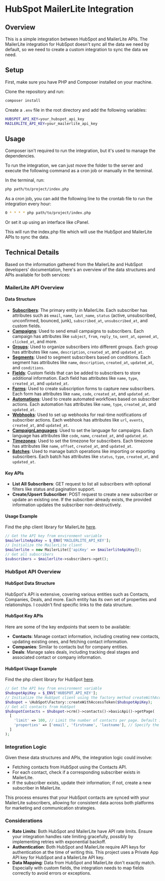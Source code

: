 # HubSpot MailerLite Integration

## Overview

This is a simple integration between HubSpot and MailerLite APIs.
The MailerLite integration for HubSpot doesn't sync all the data we need by default, so we need to create a custom integration to sync the data we need.

## Setup

First, make sure you have PHP and Composer installed on your machine.

Clone the repository and run:

```bash
composer install
```

Create a `.env` file in the root directory and add the following variables:

```bash
HUBSPOT_API_KEY=your_hubspot_api_key
MAILERLITE_API_KEY=your_mailerlite_api_key
```

## Usage

Composer isn't required to run the integration, but it's used to manage the dependencies.

To run the integration, we can just move the folder to the server and execute the following command as a cron job or manually in the terminal.

In the terminal, run:

```bash
php path/to/project/index.php
```

As a cron job, you can add the following line to the crontab file to run the integration every hour:

```bash
0 * * * * php path/to/project/index.php
```

Or set it up using an interface like cPanel.

This will run the index.php file which will use the HubSpot and MailerLite APIs to sync the data.

## Technical Details

Based on the information gathered from the MailerLite and HubSpot developers' documentation, here's an overview of the data structures and APIs available for both services:

### MailerLite API Overview

#### Data Structure

- **[Subscribers](https://github.com/mailerlite/mailerlite-php?tab=readme-ov-file#subscriber)**: The primary entity in MailerLite. Each subscriber has attributes such as `email`, `name`, `last_name`, `status` (active, unsubscribed, unconfirmed, bounced, junk), `subscribed_at`, `unsubscribed_at`, and custom fields.
- **[Campaigns](https://github.com/mailerlite/mailerlite-php?tab=readme-ov-file#campaign)**: Used to send email campaigns to subscribers. Each campaign has attributes like `subject`, `from`, `reply_to`, `sent_at`, `opened_at`, `clicked_at`, and more.
- **[Groups](https://github.com/mailerlite/mailerlite-php?tab=readme-ov-file#group-api)**: Used to organize subscribers into different groups. Each group has attributes like `name`, `description`, `created_at`, and `updated_at`.
- **[Segments](https://github.com/mailerlite/mailerlite-php?tab=readme-ov-file#segment-api)**: Used to segment subscribers based on conditions. Each segment has attributes like `name`, `description`, `created_at`, `updated_at`, and `conditions`.
- **[Fields](https://github.com/mailerlite/mailerlite-php?tab=readme-ov-file#field-api)**: Custom fields that can be added to subscribers to store additional information. Each field has attributes like `name`, `type`, `created_at`, and `updated_at`.
- **[Forms](https://github.com/mailerlite/mailerlite-php?tab=readme-ov-file#form-api)**: Used to create subscription forms to capture new subscribers. Each form has attributes like `name`, `code`, `created_at`, and `updated_at`.
- **[Automations](https://github.com/mailerlite/mailerlite-php?tab=readme-ov-file#automation-api)**: Used to create automated workflows based on subscriber actions. Each automation has attributes like `name`, `type`, `created_at`, and `updated_at`.
- **[Webhooks](https://github.com/mailerlite/mailerlite-php?tab=readme-ov-file#webhook-api)**: Used to set up webhooks for real-time notifications of subscriber actions. Each webhook has attributes like `url`, `events`, `created_at`, and `updated_at`.
- **[CampaignLanguages](https://github.com/mailerlite/mailerlite-php?tab=readme-ov-file#campaign-language-api)**: Used to set the language for campaigns. Each language has attributes like `code`, `name`, `created_at`, and `updated_at`.
- **[Timezones](https://github.com/mailerlite/mailerlite-php?tab=readme-ov-file#timezone-api)**: Used to set the timezone for subscribers. Each timezone has attributes like `name`, `offset`, `created_at`, and `updated_at`.
- **[Batches](https://github.com/mailerlite/mailerlite-php?tab=readme-ov-file#batch-api)**: Used to manage batch operations like importing or exporting subscribers. Each batch has attributes like `status`, `type`, `created_at`, and `updated_at`.

#### Key APIs

- **List All Subscribers**: GET request to list all subscribers with optional filters like status and pagination support.
- **Create/Upsert Subscriber**: POST request to create a new subscriber or update an existing one. If the subscriber already exists, the provided information updates the subscriber non-destructively.

#### Usage Example

Find the php client library for MailerLite [here](https://github.com/mailerlite/mailerlite-php-sdk).

```php
// Get the API key from environment variable
$mailerliteApiKey = $_ENV['MAILERLITE_API_KEY'];
// Initialize the MailerLite client
$mailerlite = new MailerLite(['apiKey' => $mailerliteApiKey]);
// Get all subscribers
$subscribers = $mailerlite->subscribers->get();
```

### HubSpot API Overview

#### HubSpot Data Structure

HubSpot's API is extensive, covering various entities such as Contacts, Companies, Deals, and more. Each entity has its own set of properties and relationships. I couldn't find specific links to the data structure.

#### HubSpot Key APIs

Here are some of the key endpoints that seem to be available:

- **Contacts**: Manage contact information, including creating new contacts, updating existing ones, and fetching contact information.
- **Companies**: Similar to contacts but for company entities.
- **Deals**: Manage sales deals, including tracking deal stages and associated contact or company information.

#### HubSpot Usage Example

Find the php client library for HubSpot [here](https://github.com/HubSpot/hubspot-api-php).

```php
// Get the API key from environment variable
$hubspotApiKey = $_ENV['HUBSPOT_API_KEY'];
// Initialize the HubSpot client using the factory method createWithAccessToken()
$hubspot = \HubSpot\Factory::createWithAccessToken($hubspotApiKey);
// Get all contacts from HubSpot
$hubspotContacts = $hubspot->crm()->contacts()->basicApi()->getPage(
  [
    'limit' => 100, // Limit the number of contacts per page. Default is 10.
    'properties' => ['email', 'firstname', 'lastname'], // Specify the properties to fetch. Default is all properties.
  ]
);
```

### Integration Logic

Given these data structures and APIs, the integration logic could involve:

- Fetching contacts from HubSpot using the Contacts API.
- For each contact, check if a corresponding subscriber exists in MailerLite.
- If the subscriber exists, update their information; if not, create a new subscriber in MailerLite.

This process ensures that your HubSpot contacts are synced with your MailerLite subscribers, allowing for consistent data across both platforms for marketing and communication strategies.

### Considerations

- **Rate Limits**: Both HubSpot and MailerLite have API rate limits. Ensure your integration handles rate limiting gracefully, possibly by implementing retries with exponential backoff.
- **Authentication**: Both HubSpot and MailerLite require API keys for authentication at the time of writing this. This project uses a Private App API key for HubSpot and a MailerLite API key.
- **Data Mapping**: Data from HubSpot and MailerLite don't exactly match. Especially with custom fields, the integration needs to map fields correctly to avoid errors or exceptions.
